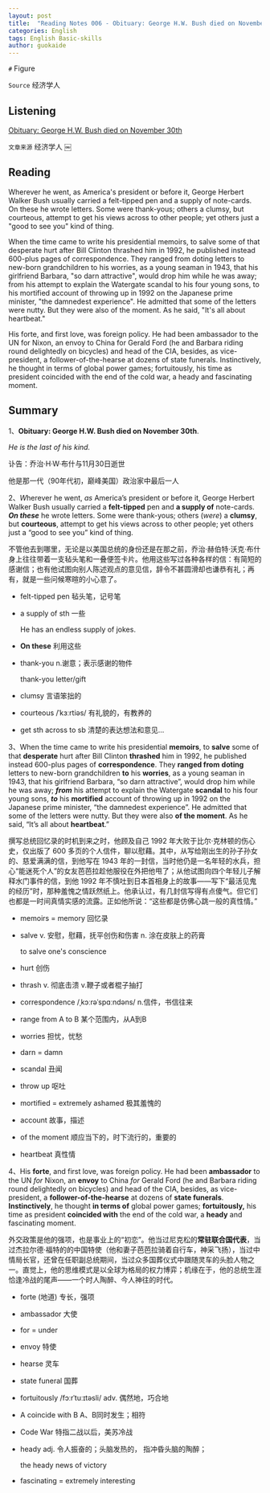 ```yaml
---
layout: post
title:  "Reading Notes 006 - Obituary: George H.W. Bush died on November 30th"
categories: English
tags: English Basic-skills 
author: guokaide
---
```


`#` Figure

`Source` 经济学人



## Listening

[Obituary: George H.W. Bush died on November 30th](https://reading.liulishuo.com/share/audios/NGVjMDEwMDAwMDAwMDEzYg==?login=44086617)

`文章来源` 经济学人 ￼

## Reading

Wherever he went, as America's president or before it, George Herbert Walker Bush usually carried a felt-tipped pen and a supply of note-cards. On these he wrote letters. Some were thank-yous; others a clumsy, but courteous, attempt to get his views across to other people; yet others just a "good to see you" kind of thing.

When the time came to write his presidential memoirs, to salve some of that desperate hurt after Bill Clinton thrashed him in 1992, he published instead 600-plus pages of correspondence. They ranged from doting letters to new-born grandchildren to his worries, as a young seaman in 1943, that his girlfriend Barbara, "so darn attractive", would drop him while he was away; from his attempt to explain the Watergate scandal to his four young sons, to his mortified account of throwing up in 1992 on the Japanese prime minister, "the damnedest experience". He admitted that some of the letters were nutty. But they were also of the moment. As he said, "It's all about heartbeat."

His forte, and first love, was foreign policy. He had been ambassador to the UN for Nixon, an envoy to China for Gerald Ford (he and Barbara riding round delightedly on bicycles) and head of the CIA, besides, as vice-president, a follower-of-the-hearse at dozens of state funerals. Instinctively, he thought in terms of global power games; fortuitously, his time as president coincided with the end of the cold war, a heady and fascinating moment.





## Summary

1、**Obituary: George H.W. Bush died on November 30th**. 

*He is the last of his kind.*

讣告：乔治·H·W·布什与11月30日逝世

他是那一代（90年代初，巅峰美国）政治家中最后一人



2、*W*herever he went, *as* America’s president or before it, George Herbert Walker Bush usually carried a **felt-tipped** pen and **a supply of** note-cards. ***On these*** he wrote letters. Some were thank-yous; others (*were*) a **clumsy**, but **courteous**, attempt to get his views across to other people; yet others just a “good to see you” kind of thing.

不管他去到哪里，无论是以美国总统的身份还是在那之前，乔治·赫伯特·沃克·布什身上往往带着一支毡头笔和一叠便签卡片。他用这些写过各种各样的信：有简短的感谢信；也有他试图向别人陈述观点的意见信，辞令不甚圆滑却也谦恭有礼；再有，就是一些问候寒暄的小心意了。

* felt-tipped pen 毡头笔，记号笔

* a supply of sth  一些 

  He has an endless supply of jokes. 

* **On these** 利用这些

* thank-you n.谢意；表示感谢的物件

  thank-you letter/gift

* clumsy  言语笨拙的

* courteous /ˈkɜːrtiəs/ 有礼貌的，有教养的 

* get sth across to sb  清楚的表达想法和意见...


3、When the time came to write his presidential **memoirs**, to **salve** some of that **desperate** hurt after Bill Clinton **thrashed** him in 1992, he published instead 600-plus pages of **correspondence**. They **ranged from** **doting** letters to new-born grandchildren **to** his **worries**, as a young seaman in 1943, that his girlfriend Barbara, “so darn attractive”, would drop him while he was away; ***from*** his attempt to explain the Watergate **scandal** to his four young sons, ***to*** his **mortified** account of throwing up in 1992 on the Japanese prime minister, “the damnedest experience”. He admitted that some of the letters were nutty. But they were also **of the moment**. As he said, “It’s all about **heartbeat**.”

撰写总统回忆录的时机到来之时，他顾及自己 1992 年大败于比尔·克林顿的伤心史，仅出版了 600 多页的个人信件，聊以慰藉。其中，从写给刚出生的孙子孙女的、慈爱满满的信，到他写在 1943 年的一封信，当时他仍是一名年轻的水兵，担心“能迷死个人”的女友芭芭拉趁他服役在外把他甩了；从他试图向四个年轻儿子解释水门事件的信，到他 1992 年不慎吐到日本首相身上的故事——写下“最活见鬼的经历”时，那种羞愧之情跃然纸上。他承认过，有几封信写得有点傻气。但它们也都是一时间真情实感的流露。正如他所说：“这些都是仿佛心跳一般的真性情。”

* memoirs = memory 回忆录

* salve v. 安慰，慰藉，抚平创伤和伤害 n. 涂在皮肤上的药膏

  to salve one's conscience

* hurt 创伤

* thrash v. 彻底击溃  v.鞭子或者棍子抽打

* correspondence /ˌkɔːrəˈspɑːndəns/ n.信件，书信往来

* range from A to B  某个范围内，从A到B

* worries 担忧，忧愁

* darn = damn

* scandal 丑闻

* throw up 呕吐

* mortified = extremely ashamed  极其羞愧的

* account 故事，描述

* of the moment 顺应当下的，时下流行的，重要的

* heartbeat 真性情



4、His **forte**, and first love, was foreign policy. He had been **ambassador** to the UN *for* Nixon, an **envoy** to China *for* Gerald Ford (he and Barbara riding round delightedly on bicycles) and head of the CIA, besides, as vice-president, a **follower-of-the-hearse** at dozens of **state funerals**. **Instinctively**, he thought **in terms of** global power games; **fortuitously,** his time as president **coincided with** the end of the cold war, a **heady** and fascinating moment.

外交政策是他的强项，也是事业上的“初恋”。他当过尼克松的**常驻联合国代表**，当过杰拉尔德·福特的的中国特使（他和妻子芭芭拉骑着自行车，神采飞扬），当过中情局长官，还曾在任职副总统期间，当过众多国葬仪式中跟随灵车的头脸人物之一。直觉上，他的思维模式是以全球为格局的权力博弈；机缘在于，他的总统生涯恰逢冷战的尾声——一个时人陶醉、今人神往的时代。

* forte  (地道) 专长，强项

* ambassador 大使

* for = under

* envoy 特使

* hearse 灵车

* state funeral 国葬

* fortuitously /fɔːrˈtuːɪtəsli/ adv. 偶然地，巧合地

* A coincide with B  A、B同时发生；相符

* Code War  特指二战以后，美苏冷战

* heady adj. 令人振奋的；头脑发热的， 指冲昏头脑的陶醉；

  the heady news of victory

* fascinating = extremely interesting 





